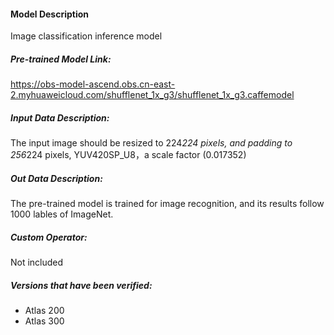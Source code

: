 #### Model Description

Image classification inference model

##### Pre-trained Model Link:

https://obs-model-ascend.obs.cn-east-2.myhuaweicloud.com/shufflenet_1x_g3/shufflenet_1x_g3.caffemodel

##### Input Data Description:

The input image should be resized to 224*224 pixels, and padding to 256*224 pixels, YUV420SP_U8，a scale factor (0.017352)

##### Out Data Description:

The pre-trained model is trained for image recognition, and its results follow 1000 lables of ImageNet.

##### Custom Operator:

Not included

##### Versions that have been verified: 

- Atlas 200
- Atlas 300

